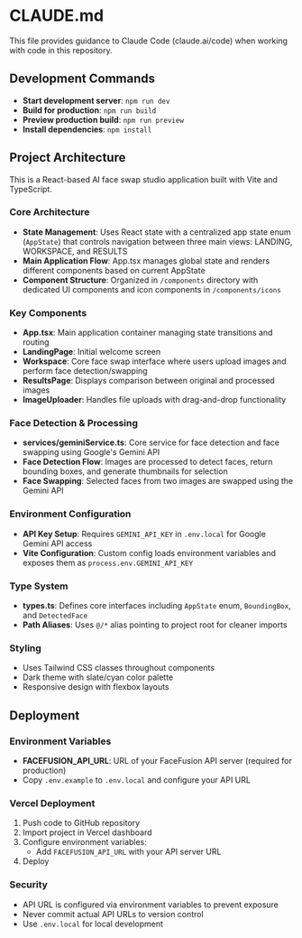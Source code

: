 # CLAUDE.md

This file provides guidance to Claude Code (claude.ai/code) when working with code in this repository.

## Development Commands

- **Start development server**: `npm run dev`
- **Build for production**: `npm run build`
- **Preview production build**: `npm run preview`
- **Install dependencies**: `npm install`

## Project Architecture

This is a React-based AI face swap studio application built with Vite and TypeScript.

### Core Architecture
- **State Management**: Uses React state with a centralized app state enum (`AppState`) that controls navigation between three main views: LANDING, WORKSPACE, and RESULTS
- **Main Application Flow**: App.tsx manages global state and renders different components based on current AppState
- **Component Structure**: Organized in `/components` directory with dedicated UI components and icon components in `/components/icons`

### Key Components
- **App.tsx**: Main application container managing state transitions and routing
- **LandingPage**: Initial welcome screen
- **Workspace**: Core face swap interface where users upload images and perform face detection/swapping
- **ResultsPage**: Displays comparison between original and processed images
- **ImageUploader**: Handles file uploads with drag-and-drop functionality

### Face Detection & Processing
- **services/geminiService.ts**: Core service for face detection and face swapping using Google's Gemini API
- **Face Detection Flow**: Images are processed to detect faces, return bounding boxes, and generate thumbnails for selection
- **Face Swapping**: Selected faces from two images are swapped using the Gemini API

### Environment Configuration
- **API Key Setup**: Requires `GEMINI_API_KEY` in `.env.local` for Google Gemini API access
- **Vite Configuration**: Custom config loads environment variables and exposes them as `process.env.GEMINI_API_KEY`

### Type System
- **types.ts**: Defines core interfaces including `AppState` enum, `BoundingBox`, and `DetectedFace`
- **Path Aliases**: Uses `@/*` alias pointing to project root for cleaner imports

### Styling
- Uses Tailwind CSS classes throughout components
- Dark theme with slate/cyan color palette
- Responsive design with flexbox layouts

## Deployment

### Environment Variables
- **FACEFUSION_API_URL**: URL of your FaceFusion API server (required for production)
- Copy `.env.example` to `.env.local` and configure your API URL

### Vercel Deployment
1. Push code to GitHub repository
2. Import project in Vercel dashboard
3. Configure environment variables:
   - Add `FACEFUSION_API_URL` with your API server URL
4. Deploy

### Security
- API URL is configured via environment variables to prevent exposure
- Never commit actual API URLs to version control
- Use `.env.local` for local development